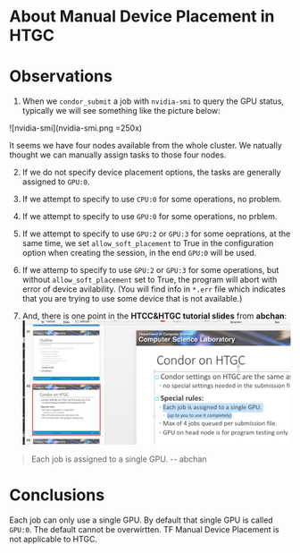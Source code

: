 # About Manual Device Placement in HTGC

# Observations

1. When we ``condor_submit`` a job with ``nvidia-smi`` to query the GPU
status, typically we will see something like the picture below:

![nvidia-smi](nvidia-smi.png =250x)

It seems we have four nodes available from the whole cluster. We
natually thought we can manually assign tasks to those four nodes.

2. If we do not specify device placement options, the tasks are 
generally assigned to ``GPU:0``.

3. If we attempt to specify to use ``CPU:0`` for some operations, no 
problem.

4. If we attempt to specify to use ``GPU:0`` for some operations, no 
prblem.

5. If we attempt to specify to use ``GPU:2`` or ``GPU:3`` for some oeprations, at the same time, we set ``allow_soft_placement`` to 
True in the configuration option when creating the session, in the end 
``GPU:0`` will be used.

6. If we attemp to specify to use ``GPU:2`` or ``GPU:3`` for some
operations, but without ``allow_soft_placement`` set to True, the
program will abort with error of device avilability. (You 
will find info in ``*.err`` file which indicates that you are trying to use some 
device that is not available.)

7. And, there is one point in the **HTCC&HTGC tutorial slides** from
**abchan**:
![special rule](special-rule.png)

> Each job is assigned to a single GPU. -- abchan

# Conclusions

Each job can only use a single GPU. By default that single GPU is called
``GPU:0``. The default cannot be overwirtten. TF Manual Device Placement
is not applicable to HTGC.
